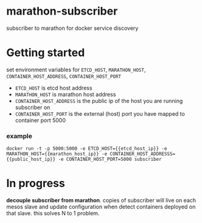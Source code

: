 marathon-subscriber
===================

subscriber to marathon for docker service discovery

# Getting started

set environment variables for `ETCD_HOST`, `MARATHON_HOST`, `CONTAINER_HOST_ADDRESS`, `CONTAINER_HOST_PORT`
* `ETCD_HOST` is etcd host address
* `MARATHON_HOST` is marathon host address
* `CONTAINER_HOST_ADDRESS` is the public ip of the host you are running subscriber on
* `CONTAINER_HOST_PORT` is the external (host) port you have mapped to container  port 5000

### example
`docker run -t -p 5000:5000 -e ETCD_HOST={{etcd_host_ip}} -e MARATHON_HOST={{marathon_host_ip}} -e CONTAINER_HOST_ADDRESSS={{public_host_ip}} -e CONTAINER_HOST_PORT=5000 subscriber`

# In progress

__decouple subscriber from marathon__. copies of subscriber will live on each mesos slave and update configuration when detect
containers deployed on that slave. this solves N to 1 problem.
